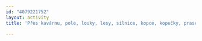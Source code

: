 ```yaml
---
id: "4079221752"
layout: activity
title: 'Přes kavárnu, pole, louky, lesy, silnice, kopce, kopečky, prasečárny, vesnice, vesničky, coop jednoty, sady, tmou až do Plzně (na pivo, kebab a závody) #yolo'

---
```

